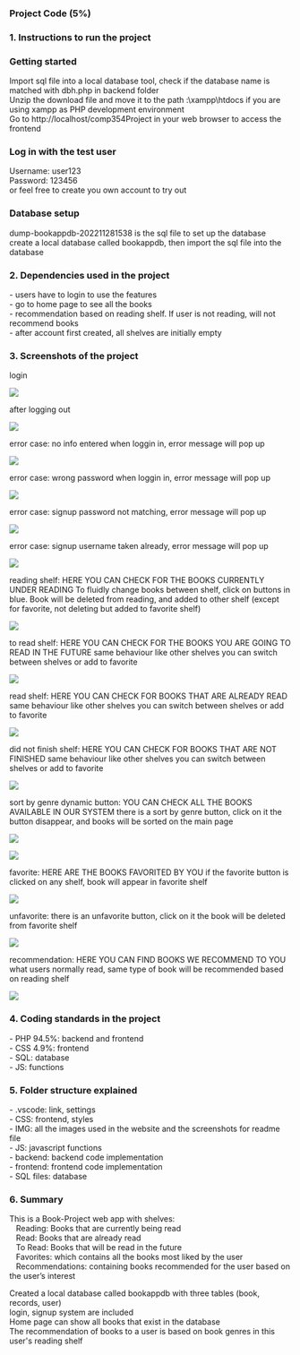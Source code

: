 <h3>Project Code (5%)</h3>


<h3>1. Instructions to run the project</h3>
<h3>Getting started</h3>
Import sql file into a local database tool, check if the database name is matched with dbh.php in backend folder <br>
Unzip the download file and move it to the path :\xampp\htdocs if you are using xampp as PHP development environment <br>
Go to http://localhost/comp354Project in your web browser to access the frontend

<h3>Log in with the test user</h3>
Username: user123 <br>
Password: 123456 <br>
or feel free to create you own account to try out

<h3>Database setup</h3>
dump-bookappdb-202211281538 is the sql file to set up the database <br>
create a local database called bookappdb, then import the sql file into the database <br>

<h3>2. Dependencies used in the project</h3>
- users have to login to use the features<br>
- go to home page to see all the books<br>
- recommendation based on reading shelf. If user is not reading, will not recommend books<br>
- after account first created, all shelves are initially empty<br>

<h3>3. Screenshots of the project</h3>

login

![](https://github.com/itshisher/comp354Project/blob/main/IMG/login.jpg?raw=true)

after logging out

![](https://github.com/itshisher/comp354Project/blob/main/IMG/logout.jpg?raw=true)

error case: no info entered when loggin in, error message will pop up

![](https://github.com/itshisher/comp354Project/blob/main/IMG/login_blank.jpg?raw=true)

error case: wrong password when loggin in, error message will pop up

![](https://github.com/itshisher/comp354Project/blob/main/IMG/login_wrong_password.jpg?raw=true)

error case: signup password not matching, error message will pop up

![](https://github.com/itshisher/comp354Project/blob/main/IMG/signup_wrong_password.jpg?raw=true)

error case: signup username taken already, error message will pop up

![](https://github.com/itshisher/comp354Project/blob/main/IMG/signup_duplicate_username.jpg?raw=true)

 reading shelf: HERE YOU CAN CHECK FOR THE BOOKS CURRENTLY UNDER READING To fluidly change books between shelf, click on buttons in blue. Book will be deleted from reading, and added to other shelf (except for favorite, not deleting but added to favorite shelf)

![](https://github.com/itshisher/comp354Project/blob/main/IMG/reading.jpg?raw=true)

to read shelf: HERE YOU CAN CHECK FOR THE BOOKS YOU ARE GOING TO READ IN THE FUTURE same behaviour like other shelves you can switch between shelves or add to favorite

![](https://github.com/itshisher/comp354Project/blob/main/IMG/to_read.jpg?raw=true)

read shelf: HERE YOU CAN CHECK FOR BOOKS THAT ARE ALREADY READ same behaviour like other shelves you can switch between shelves or add to favorite

![](https://github.com/itshisher/comp354Project/blob/main/IMG/read.jpg?raw=true)

did not finish shelf: HERE YOU CAN CHECK FOR BOOKS THAT ARE NOT FINISHED same behaviour like other shelves you can switch between shelves or add to favorite

![](https://github.com/itshisher/comp354Project/blob/main/IMG/not_finish.jpg?raw=true)

sort by genre dynamic button: YOU CAN CHECK ALL THE BOOKS AVAILABLE IN OUR SYSTEM there is a sort by genre button, click on it the button disappear, and books will be sorted on the main page

![](https://github.com/itshisher/comp354Project/blob/main/IMG/login.jpg?raw=true)

![](https://github.com/itshisher/comp354Project/blob/main/IMG/sort_by_genre.jpg?raw=true)

favorite: HERE ARE THE BOOKS FAVORITED BY YOU if the favorite button is clicked on any shelf, book will appear in favorite shelf

![](https://github.com/itshisher/comp354Project/blob/main/IMG/favorite.jpg?raw=true)

unfavorite: there is an unfavorite button, click on it the book will be deleted from favorite shelf

![](https://github.com/itshisher/comp354Project/blob/main/IMG/Unfavorite.jpg?raw=true)

recommendation: HERE YOU CAN FIND BOOKS WE RECOMMEND TO YOU what users normally read, same type of book will be recommended based on reading shelf

![](https://github.com/itshisher/comp354Project/blob/main/IMG/recommendation.jpg?raw=true)

<h3>4. Coding standards in the project</h3>
- PHP 94.5%: backend and frontend<br>
- CSS 4.9%: frontend<br>
- SQL: database<br>
- JS: functions<br>

<h3>5. Folder structure explained</h3>
- .vscode: link, settings<br>
- CSS: frontend, styles<br>
- IMG: all the images used in the website and the screenshots for readme file<br>
- JS: javascript functions<br>
- backend: backend code implementation<br>
- frontend: frontend code implementation<br>
- SQL files: database<br>

<h3>6. Summary</h3>
This is a Book-Project web app with shelves:<br>
&nbsp;&nbsp;&nbsp;Reading: Books that are currently being read<br>
&nbsp;&nbsp;&nbsp;Read: Books that are already read<br>
&nbsp;&nbsp;&nbsp;To Read: Books that will be read in the future<br>
&nbsp;&nbsp;&nbsp;Favorites: which contains all the books most liked by the user<br>
&nbsp;&nbsp;&nbsp;Recommendations: containing books recommended for the user
based on the user’s interest<br>

Created a local database called bookappdb with three tables (book, records, user)<br>
login, signup system are included<br>
Home page can show all books that exist in the database<br>
The recommendation of books to a user is based on book genres in this user's reading shelf<br>
